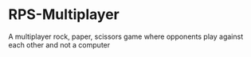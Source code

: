 # RPS-Multiplayer
A multiplayer rock, paper, scissors game where opponents play against each other and not a computer 
